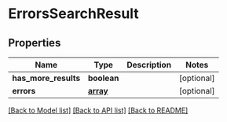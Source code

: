 # ErrorsSearchResult

## Properties
Name | Type | Description | Notes
------------ | ------------- | ------------- | -------------
**has_more_results** | **boolean** |  | [optional] 
**errors** | [**array**](.md) |  | [optional] 

[[Back to Model list]](../README.md#documentation-for-models) [[Back to API list]](../README.md#documentation-for-api-endpoints) [[Back to README]](../README.md)

